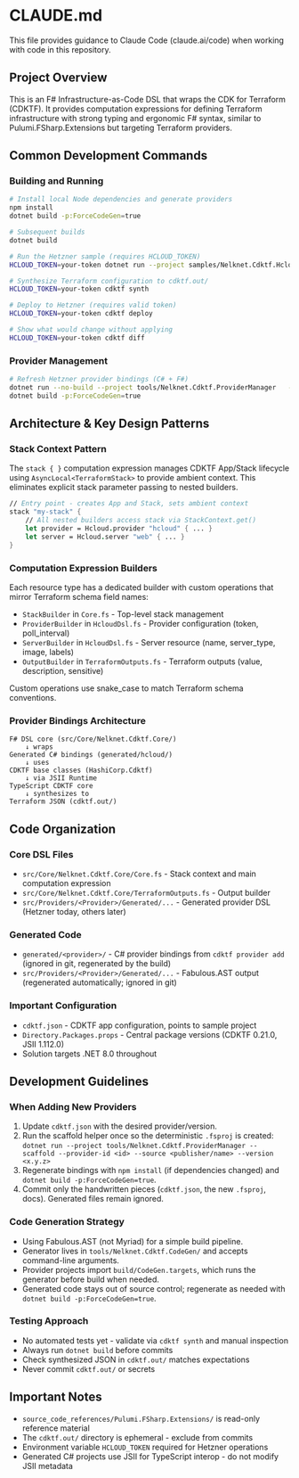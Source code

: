 # CLAUDE.md

This file provides guidance to Claude Code (claude.ai/code) when working with code in this repository.

## Project Overview

This is an F# Infrastructure-as-Code DSL that wraps the CDK for Terraform (CDKTF). It provides computation expressions for defining Terraform infrastructure with strong typing and ergonomic F# syntax, similar to Pulumi.FSharp.Extensions but targeting Terraform providers.

## Common Development Commands

### Building and Running
```bash
# Install local Node dependencies and generate providers
npm install
dotnet build -p:ForceCodeGen=true

# Subsequent builds
dotnet build

# Run the Hetzner sample (requires HCLOUD_TOKEN)
HCLOUD_TOKEN=your-token dotnet run --project samples/Nelknet.Cdktf.HcloudSample

# Synthesize Terraform configuration to cdktf.out/
HCLOUD_TOKEN=your-token cdktf synth

# Deploy to Hetzner (requires valid token)
HCLOUD_TOKEN=your-token cdktf deploy

# Show what would change without applying
HCLOUD_TOKEN=your-token cdktf diff
```

### Provider Management
```bash
# Refresh Hetzner provider bindings (C# + F#)
dotnet run --no-build --project tools/Nelknet.Cdktf.ProviderManager   -- ensure --provider-id hcloud --source hetznercloud/hcloud --version 1.54.0
dotnet build -p:ForceCodeGen=true
```

## Architecture & Key Design Patterns

### Stack Context Pattern
The `stack { }` computation expression manages CDKTF App/Stack lifecycle using `AsyncLocal<TerraformStack>` to provide ambient context. This eliminates explicit stack parameter passing to nested builders.

```fsharp
// Entry point - creates App and Stack, sets ambient context
stack "my-stack" {
    // All nested builders access stack via StackContext.get()
    let provider = Hcloud.provider "hcloud" { ... }
    let server = Hcloud.server "web" { ... }
}
```

### Computation Expression Builders
Each resource type has a dedicated builder with custom operations that mirror Terraform schema field names:

- `StackBuilder` in `Core.fs` - Top-level stack management
- `ProviderBuilder` in `HcloudDsl.fs` - Provider configuration (token, poll_interval)
- `ServerBuilder` in `HcloudDsl.fs` - Server resource (name, server_type, image, labels)
- `OutputBuilder` in `TerraformOutputs.fs` - Terraform outputs (value, description, sensitive)

Custom operations use snake_case to match Terraform schema conventions.

### Provider Bindings Architecture
```
F# DSL core (src/Core/Nelknet.Cdktf.Core/)
    ↓ wraps
Generated C# bindings (generated/hcloud/)
    ↓ uses
CDKTF base classes (HashiCorp.Cdktf)
    ↓ via JSII Runtime
TypeScript CDKTF core
    ↓ synthesizes to
Terraform JSON (cdktf.out/)
```

## Code Organization

### Core DSL Files
- `src/Core/Nelknet.Cdktf.Core/Core.fs` - Stack context and main computation expression
- `src/Core/Nelknet.Cdktf.Core/TerraformOutputs.fs` - Output builder
- `src/Providers/<Provider>/Generated/...` - Generated provider DSL (Hetzner today, others later)

### Generated Code
- `generated/<provider>/` - C# provider bindings from `cdktf provider add` (ignored in git, regenerated by the build)
- `src/Providers/<Provider>/Generated/...` - Fabulous.AST output (regenerated automatically; ignored in git)

### Important Configuration
- `cdktf.json` - CDKTF app configuration, points to sample project
- `Directory.Packages.props` - Central package versions (CDKTF 0.21.0, JSII 1.112.0)
- Solution targets .NET 8.0 throughout

## Development Guidelines

### When Adding New Providers
1. Update `cdktf.json` with the desired provider/version.
2. Run the scaffold helper once so the deterministic `.fsproj` is created:
   `dotnet run --project tools/Nelknet.Cdktf.ProviderManager -- scaffold --provider-id <id> --source <publisher/name> --version <x.y.z>`
3. Regenerate bindings with `npm install` (if dependencies changed) and `dotnet build -p:ForceCodeGen=true`.
4. Commit only the handwritten pieces (`cdktf.json`, the new `.fsproj`, docs). Generated files remain ignored.

### Code Generation Strategy
- Using Fabulous.AST (not Myriad) for a simple build pipeline.
- Generator lives in `tools/Nelknet.Cdktf.CodeGen/` and accepts command-line arguments.
- Provider projects import `build/CodeGen.targets`, which runs the generator before build when needed.
- Generated code stays out of source control; regenerate as needed with `dotnet build -p:ForceCodeGen=true`.

### Testing Approach
- No automated tests yet - validate via `cdktf synth` and manual inspection
- Always run `dotnet build` before commits
- Check synthesized JSON in `cdktf.out/` matches expectations
- Never commit `cdktf.out/` or secrets

## Important Notes

- `source_code_references/Pulumi.FSharp.Extensions/` is read-only reference material
- The `cdktf.out/` directory is ephemeral - exclude from commits
- Environment variable `HCLOUD_TOKEN` required for Hetzner operations
- Generated C# projects use JSII for TypeScript interop - do not modify JSII metadata
